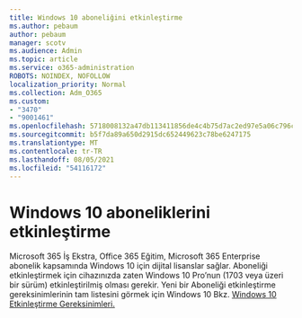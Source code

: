 ```yaml
---
title: Windows 10 aboneliğini etkinleştirme
ms.author: pebaum
author: pebaum
manager: scotv
ms.audience: Admin
ms.topic: article
ms.service: o365-administration
ROBOTS: NOINDEX, NOFOLLOW
localization_priority: Normal
ms.collection: Adm_O365
ms.custom:
- "3470"
- "9001461"
ms.openlocfilehash: 5718008132a47db113411856de4c4b75d7ac2ed97e5a06c796c5be06c535b932
ms.sourcegitcommit: b5f7da89a650d2915dc652449623c78be6247175
ms.translationtype: MT
ms.contentlocale: tr-TR
ms.lasthandoff: 08/05/2021
ms.locfileid: "54116172"
---
```

# <a name="activating-windows-10-subscriptions"></a>Windows 10 aboneliklerini etkinleştirme

Microsoft 365 İş Ekstra, Office 365 Eğitim, Microsoft 365 Enterprise abonelik kapsamında Windows 10 için dijital lisanslar sağlar. Aboneliği etkinleştirmek için cihazınızda zaten Windows 10 Pro’nun (1703 veya üzeri bir sürüm) etkinleştirilmiş olması gerekir. Yeni bir Aboneliği etkinleştirme gereksinimlerinin tam listesini görmek için Windows 10 Bkz. [Windows 10 Etkinleştirme Gereksinimleri.](https://docs.microsoft.com/windows/deployment/windows-10-subscription-activation#requirements)

